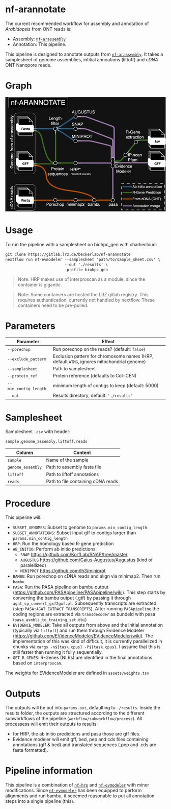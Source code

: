 # nf-arannotate

The current recommended workflow for assembly and annotation of _Arabidopsis_ from ONT reads is:

  * Assembly: [`nf-arassembly`](https://gitlab.lrz.de/beckerlab/nf-arassembly)
  * Annotation: This pipeline.

This pipeline is designed to annotate outputs from [`nf-arassembly`](https://gitlab.lrz.de/beckerlab/nf-arassembly).
It takes a samplesheet of genome assemblies, intitial annoations (liftoff) and *cDNA* ONT Nanopore reads.

# Graph

![Tubemap](nf-arannotate.tubes.png)

# Usage

To run the pipeline with a samplesheet on biohpc_gen with charliecloud:

```
git clone https://gitlab.lrz.de/beckerlab/nf-arannotate
nextflow run nf-evmodeler --samplesheet 'path/to/sample_sheet.csv' \
                          --out './results' \
                          -profile biohpc_gen
```

> Note: HRP makes use of interproscan as a module, since the container is gigantic.

> Note: Some containers are hosted the LRZ gitlab registry. This requires authentication, currently not handled by nextflow. These containers need to be pre-pulled.

# Parameters

| Parameter | Effect |
| --- | --- |
| `--porechop` | Run porechop on the reads? (default: `false`) |
| `--exclude_patterm` | Exclusion pattern for chromosome names (HRP, default `ATMG`, ignores mitochondrial genome) |
| `--samplesheet` | Path to samplesheet |
| `--protein_ref` | Protein reference (defaults to Col-CEN) |
| `--min_contig_length` | minimum length of contigs to keep (default: 5000) |
| `--out` | Results directory, default: `'./results'` |

# Samplesheet

Samplesheet `.csv` with header:

```
sample,genome_assembly,liftoff,reads
```

| Column | Content |
| --- | --- |
| `sample` | Name of the sample |
| `genome_assembly` | Path to assembly fasta file |
| `liftoff` | Path to liftoff annotations |
| `reads` | Path to file containing cDNA reads |

# Procedure

This pipeline will:
  
  * `SUBSET_GENOMES`: Subset to genome to `params.min_contig_length`
  * `SUBSET_ANNOTATIONS`: Subset input gff to contigs larger than `params.min_contig_length`
  * `HRP`: Run the homology based R-gene prediction
  * `AB_INITIO`: Perform ab initio predictions:
    - `SNAP` https://github.com/KorfLab/SNAP/tree/master
    - `AUGUSTUS` https://github.com/Gaius-Augustus/Augustus (kind of paralellized)
    - `MINIPROT` https://github.com/lh3/miniprot
  * `BAMBU`: Run porechop on cDNA reads and align via minimap2. Then run `bambu`
  * `PASA`: Run the PASA pipeline on bambu output (https://github.com/PASApipeline/PASApipeline/wiki). This step starts by converting the bambu output (.gtf) by passing it through `agat_sp_convert_gxf2gxf.pl`. Subsequently transcripts are extracted (step `PASA:AGAT_EXTRACT_TRANSCRIPTS`). After running `PASApipeline` the coding regions are extracted via `transdecoder` as bundeld with pasa (`pasa_asmbls_to_training_set.dbi`)
  * `EVIDENCE_MODELER`: Take all outputs from above and the initial annotation (typically via `liftoff`) and run them through Evidence Modeler (https://github.com/EVidenceModeler/EVidenceModeler/wiki). The implementation of this was kind of difficult, it is currently parallelized in chunks via `xargs -n${task.cpus} -P${task.cpus}`. I assume that this is still faster than running it fully sequentially.
  * `GET_R_GENES`: R-Genes (NLRs) are identified in the final annotations based on `interproscan`.

The weights for EVidenceModeler are defined in `assets/weights.tsv`

# Outputs

The outputs will be put into `params.out`, defaulting to `./results`. Inside the results folder, the outputs are structured according to the different subworkflows of the pipeline (`workflow/subworkflow/process`). 
All processess will emit their outputs to results:
  * for HRP, the ab initio predictions and pasa those are gff files. 
  * Evidence modeler will emit gff, bed, pep and cds files containing annotations (gff & bed) and translated sequences (.pep and .cds are fasta formatted).

# Pipeline information 

This pipeline is a combination of [`nf-hrp`](https://gitlab.lrz.de/beckerlab/nf-hrp) and [`nf-evmodeler`](https://gitlab.lrz.de/beckerlab/nf-evmodeler) with minor modifications.
Since [`nf-evmodeler`](https://gitlab.lrz.de/beckerlab/nf-evmodeler) has been equipped to perform alignments and run bambu, it seeemed reasonable to put all annotation steps into a single pipeline (this).
